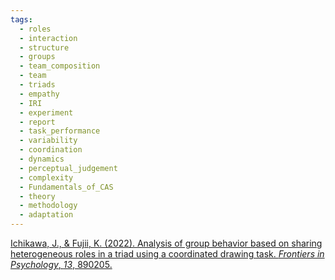 ```yaml
---
tags:
  - roles
  - interaction
  - structure
  - groups
  - team_composition
  - team
  - triads
  - empathy
  - IRI
  - experiment
  - report
  - task_performance
  - variability
  - coordination
  - dynamics
  - perceptual_judgement
  - complexity
  - Fundamentals_of_CAS
  - theory
  - methodology
  - adaptation
---
```

[Ichikawa, J., & Fujii, K. (2022). Analysis of group behavior based on sharing heterogeneous roles in a triad using a coordinated drawing task. _Frontiers in Psychology_, _13_, 890205.](https://www.frontiersin.org/journals/psychology/articles/10.3389/fpsyg.2022.890205/full)